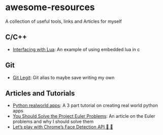 # awesome-resources
A collection of useful tools, links and Articles for myself 

## C/C++
- [Interfacing with Lua](http://lua-users.org/wiki/SimpleLuaApiExample): An example of using embedded lua in c

## Git
- [Git Legit](http://www.git-legit.org/): Git alias to maybe save writing my own


## Articles and Tutorials
- [Python realworld apps](https://towardsdatascience.com/master-python-through-building-real-world-applications-part-1-b040b2b7faad): A 3 part tutorial on creating real world python apps
- [You Should Solve the Project Euler Problems](https://blog.usejournal.com/consider-yourself-a-developer-you-should-solve-the-project-euler-problems-ed8d13397c9c): An article on the Euler problems and why I should solve them
- [Let’s play with Chrome’s Face Detection API 👨 👩](https://medium.com/@joomiguelcunha/lets-play-with-chrome-s-face-detection-api-ca13017a958f)
